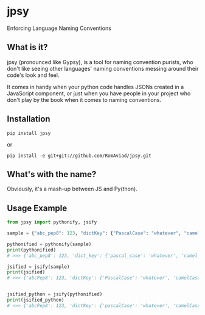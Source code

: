 # jpsy
Enforcing Language Naming Conventions

## What is it?
jpsy (pronounced like Gypsy), is a tool for naming convention purists, who don't like seeing other languages' naming 
conventions messing around their code's look and feel.

It comes in handy when your python code handles JSONs created in a JavaScript component, 
or just when you have people in your project who don't play by the book when it comes to naming conventions. 

## Installation
`pip install jpsy`

or

`pip install -e git+git://github.com/RomAviad/jpsy.git`

## What's with the name?
Obviously, it's a mash-up between JS and Py(thon).

## Usage Example
```python
from jpsy import pythonify, jsify

sample = {"abc_pep8": 123, "dictKey": {"PascalCase": "whatever", "camelCaseLongKEY": "woot"}}

pythonified = pythonify(sample)
print(pythonified)
# >>> {'abc_pep8': 123, 'dict_key': {'pascal_case': 'whatever', 'camel_case_long_key': 'woot'}}

jsified = jsify(sample)
print(jsified)
# >>> {'abcPep8': 123, 'dictKey': {'PascalCase': 'whatever', 'camelCaseLongKEY': 'woot'}}


jsified_python = jsify(pythonified)
print(jsified_python)
# >>> {'abcPep8': 123, 'dictKey': {'pascalCase': 'whatever', 'camelCaseLongKey': 'woot'}}

```